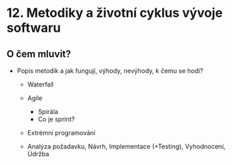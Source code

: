# 12. Metodiky a životní cyklus vývoje softwaru

## O čem mluvit?
- Popis metodik a jak fungují, výhody, nevýhody, k čemu se hodí?
  - Waterfall
  - Agile
    - Spirála
    - Co je sprint?   
  - Extrémní programování
   
   - Analýza požadavku, Návrh, Implementace (+Testing), Vyhodnocení, Údržba   
